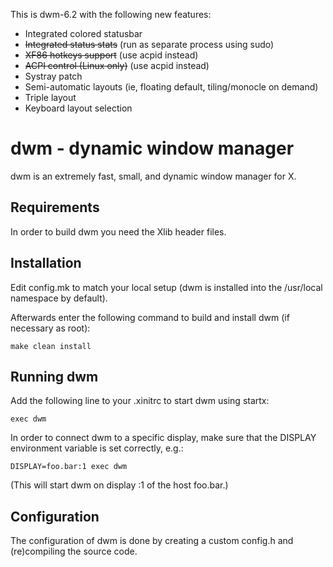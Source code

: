 This is dwm-6.2 with the following new features:

* Integrated colored statusbar
* <strike>Integrated status stats</strike> (run as separate process using sudo)
* <strike>XF86 hotkeys support</strike> (use acpid instead)
* <strike>ACPI control (Linux only)</strike> (use acpid instead)
* Systray patch
* Semi-automatic layouts (ie, floating default, tiling/monocle on demand)
* Triple layout
* Keyboard layout selection



dwm - dynamic window manager
============================
dwm is an extremely fast, small, and dynamic window manager for X.


Requirements
------------
In order to build dwm you need the Xlib header files.


Installation
------------
Edit config.mk to match your local setup (dwm is installed into
the /usr/local namespace by default).

Afterwards enter the following command to build and install dwm (if
necessary as root):

    make clean install


Running dwm
-----------
Add the following line to your .xinitrc to start dwm using startx:

    exec dwm

In order to connect dwm to a specific display, make sure that
the DISPLAY environment variable is set correctly, e.g.:

    DISPLAY=foo.bar:1 exec dwm

(This will start dwm on display :1 of the host foo.bar.)


Configuration
-------------
The configuration of dwm is done by creating a custom config.h
and (re)compiling the source code.
